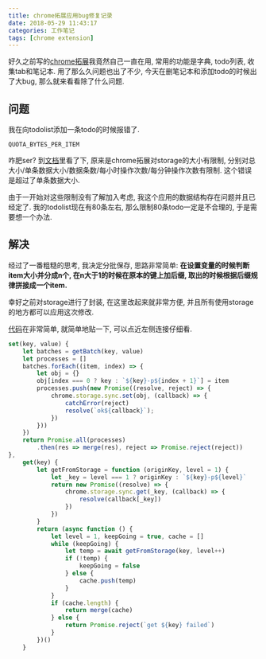 ```yaml
---
title: chrome拓展应用bug修复记录
date: 2018-05-29 11:43:17
categories: 工作笔记
tags: [chrome extension]
---
```

好久之前写的[chrome拓展](https://github.com/cwj0417/yosoro)我竟然自己一直在用, 常用的功能是字典, todo列表, 收集tab和笔记本. 用了那么久问题也出了不少, 今天在删笔记本和添加todo的时候出了大bug, 那么就来看看除了什么问题.

<!--more-->

## 问题

我在向todolist添加一条todo的时候报错了.

```
QUOTA_BYTES_PER_ITEM
```

咋肥ser? 到[文档](https://developer.chrome.com/extensions/storage)里看了下, 原来是chrome拓展对storage的大小有限制, 分别对总大小/单条数据大小/数据条数/每小时操作次数/每分钟操作次数有限制. 这个错误是超过了单条数据大小.

由于一开始对这些限制没有了解加入考虑, 我这个应用的数据结构存在问题并且已经定了. 我的todolist现在有80条左右, 那么限制80条todo一定是不合理的, 于是需要想一个办法.

## 解决

经过了一番粗糙的思考, 我决定分批保存, 思路非常简单: **在设置变量的时候判断item大小并分成n个, 在n大于1的时候在原本的键上加后缀, 取出的时候根据后缀规律拼接成一个item.**

幸好之前对storage进行了封装, 在这里改起来就非常方便, 并且所有使用storage的地方都可以应用这次修改.

[代码](https://github.com/cwj0417/yosoro/blob/master/src/libs/storage.js)在非常简单, 就简单地贴一下, 可以点近左侧连接仔细看.

```js
set(key, value) {
    let batches = getBatch(key, value)
    let processes = []
    batches.forEach((item, index) => {
        let obj = {}
        obj[index === 0 ? key : `${key}-p${index + 1}`] = item
        processes.push(new Promise((resolve, reject) => {
            chrome.storage.sync.set(obj, (callback) => {
                catchError(reject)
                resolve(`ok${callback}`);
            })
        }))
    })
    return Promise.all(processes)
        .then(res => merge(res), reject => Promise.reject(reject))
},
    get(key) {
        let getFromStorage = function (originKey, level = 1) {
            let _key = level === 1 ? originKey : `${key}-p${level}`
            return new Promise((resolve) => {
                chrome.storage.sync.get(_key, (callback) => {
                    resolve(callback[_key])
                })
            })
        }
        return (async function () {
            let level = 1, keepGoing = true, cache = []
            while (keepGoing) {
                let temp = await getFromStorage(key, level++)
                if (!temp) {
                    keepGoing = false
                } else {
                    cache.push(temp)
                }
            }
            if (cache.length) {
                return merge(cache)
            } else {
                return Promise.reject(`get ${key} failed`)
            }
        })()
    }
```


